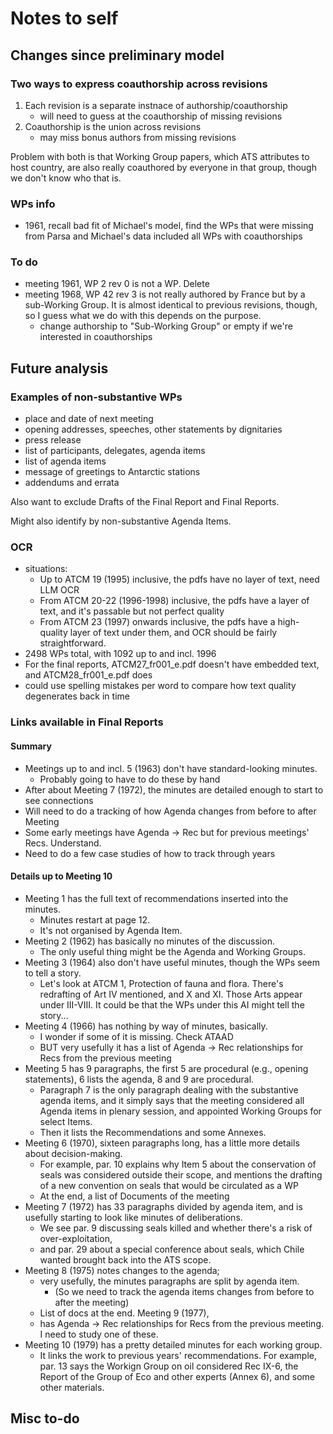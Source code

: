 # Notes to self

## Changes since preliminary model

### Two ways to express coauthorship across revisions

1. Each revision is a separate instnace of authorship/coauthorship
    - will need to guess at the coauthorship of missing revisions
1. Coauthorship is the union across revisions
    - may miss bonus authors from missing revisions

Problem with both is that Working Group papers, which ATS attributes to host country,
are also really coauthored by everyone in that group, though we don't know who that is.

### WPs info

- 1961, recall bad fit of Michael's model, find the WPs that were missing from Parsa and Michael's data included all WPs with coauthorships

### To do

- meeting 1961, WP 2 rev 0 is not a WP. Delete
- meeting 1968, WP 42 rev 3 is not really authored by France but by a sub-Working Group. It is almost identical to previous revisions, though, so I guess what we do with this depends on the purpose.
    - change authorship to "Sub-Working Group" or empty if we're interested in coauthorships

## Future analysis

### Examples of non-substantive WPs

- place and date of next meeting
- opening addresses, speeches, other statements by dignitaries
- press release
- list of participants, delegates, agenda items
- list of agenda items
- message of greetings to Antarctic stations
- addendums and errata

Also want to exclude Drafts of the Final Report and Final Reports.

Might also identify by non-substantive Agenda Items.

### OCR

- situations:
    - Up to ATCM 19 (1995) inclusive, the pdfs have no layer of text, need LLM OCR 
    - From ATCM 20-22 (1996-1998) inclusive, the pdfs have a layer of text, and it's passable but not perfect quality
    - From ATCM 23 (1997) onwards inclusive, the pdfs have a high-quality layer of text under them, and OCR should be fairly straightforward.
- 2498 WPs total, with 1092 up to and incl. 1996
- For the final reports, ATCM27_fr001_e.pdf doesn't have embedded text, and ATCM28_fr001_e.pdf does
- could use spelling mistakes per word to compare how text quality degenerates back in time

### Links available in Final Reports

#### Summary

- Meetings up to and incl. 5 (1963) don't have standard-looking minutes.
    - Probably going to have to do these by hand
- After about Meeting 7 (1972), the minutes are detailed enough to start to see connections
- Will need to do a tracking of how Agenda changes from before to after Meeting
- Some early meetings have Agenda -> Rec but for previous meetings' Recs. Understand.
- Need to do a few case studies of how to track through years

#### Details up to Meeting 10

- Meeting 1 has the full text of recommendations inserted into the minutes.
    - Minutes restart at page 12.
    - It's not organised by Agenda Item.
- Meeting 2 (1962) has basically no minutes of the discussion.
    - The only useful thing might be the Agenda and Working Groups.
- Meeting 3 (1964) also don't have useful minutes, though the WPs seem to tell a story.
    - Let's look at ATCM 1, Protection of fauna and flora.  There's redrafting of Art IV mentioned, and X and XI.  Those Arts appear under III-VIII.  It could be that the WPs under this AI might tell the story...
- Meeting 4 (1966) has nothing by way of minutes, basically.
    - I wonder if some of it is missing. Check ATAAD
    - BUT very usefully it has a list of Agenda -> Rec relationships for Recs from the previous meeting
- Meeting 5 has 9 paragraphs, the first 5 are procedural (e.g., opening statements), 6 lists the agenda, 8 and 9 are procedural.  
    - Paragraph 7 is the only paragraph dealing with the substantive agenda items, and it simply says that the meeting considered all Agenda items in plenary session, and appointed Working Groups for select Items.  
    - Then it lists the Recommendations and some Annexes.
- Meeting 6 (1970), sixteen paragraphs long, has a little more details about decision-making.
    - For example, par. 10 explains why Item 5 about the conservation of seals was considered outside their scope, and mentions the drafting of a new convention on seals that would be circulated as a WP
    - At the end, a list of Documents of the meeting
- Meeting 7 (1972) has 33 paragraphs divided by agenda item, and is usefully starting to look like minutes of deliberations.
    - We see par. 9 discussing seals killed and whether there's a risk of over-exploitation,
    - and par. 29 about a special conference about seals, which Chile wanted brought back into the ATS scope.
- Meeting 8 (1975) notes changes to the agenda; 
    - very usefully, the minutes paragraphs are split by agenda item.
        - (So we need to track the agenda items changes from before to after the meeting)
    - List of docs at the end.
Meeting 9 (1977),
    - has Agenda -> Rec relationships for Recs from the previous meeting. I need to study one of these.
- Meeting 10 (1979) has a pretty detailed minutes for each working group. 
    - It links the work to previous years' recommendations. For example, par. 13 says the Workign Group on oil considered Rec IX-6,
the Report of the Group of Eco and other experts (Annex 6), and some other materials.


## Misc to-do
